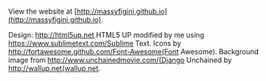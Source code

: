 View the website at [http://massyfigini.github.io](http://massyfigini.github.io).

Design: http://html5up.net HTML5 UP modified by me using https://www.sublimetext.com/Sublime Text.
Icons by http://fortawesome.github.com/Font-Awesome(Font Awesome). 
Background image from http://www.unchainedmovie.com/(Django Unchained by http://wallup.net(wallup.net.  
